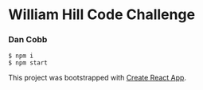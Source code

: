 # William Hill Code Challenge
### Dan Cobb

```
$ npm i
$ npm start
```

This project was bootstrapped with [Create React App](https://github.com/facebook/create-react-app).
